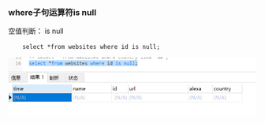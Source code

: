 ### where子句运算符is null

空值判断： is null
```MySql
	select *from websites where id is null;
```
<img src='./img/select_where_is-null.png' />